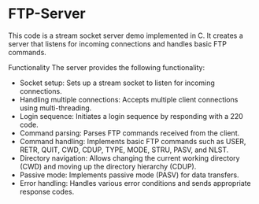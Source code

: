 # FTP-Server
This code is a stream socket server demo implemented in C. It creates a server that listens for incoming connections and handles basic FTP commands.

Functionality
The server provides the following functionality:

- Socket setup: Sets up a stream socket to listen for incoming connections.
- Handling multiple connections: Accepts multiple client connections using multi-threading.
- Login sequence: Initiates a login sequence by responding with a 220 code.
- Command parsing: Parses FTP commands received from the client.
- Command handling: Implements basic FTP commands such as USER, RETR, QUIT, CWD, CDUP, TYPE, MODE, STRU, PASV, and NLST.
- Directory navigation: Allows changing the current working directory (CWD) and moving up the directory hierarchy (CDUP).
- Passive mode: Implements passive mode (PASV) for data transfers.
- Error handling: Handles various error conditions and sends appropriate response codes.
